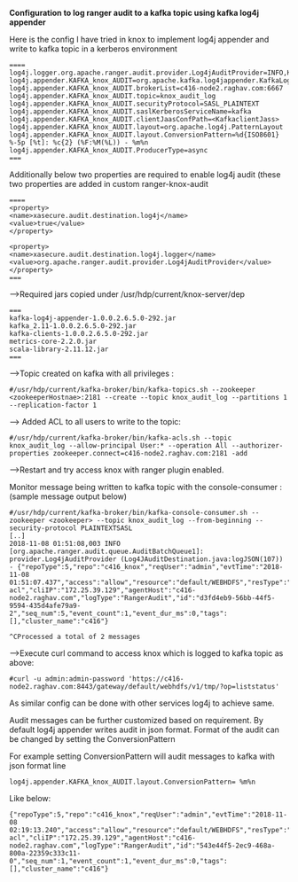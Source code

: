 **Configuration to log ranger audit to a kafka topic using kafka log4j appender**

Here is the config I have tried in knox to implement log4j appender and write to kafka topic  in a kerberos environment

    ====  
    log4j.logger.org.apache.ranger.audit.provider.Log4jAuditProvider=INFO,KAFKA_knox_AUDIT  
    log4j.appender.KAFKA_knox_AUDIT=org.apache.kafka.log4jappender.KafkaLog4jAppender  
    log4j.appender.KAFKA_knox_AUDIT.brokerList=c416-node2.raghav.com:6667  
    log4j.appender.KAFKA_knox_AUDIT.topic=knox_audit_log  
    log4j.appender.KAFKA_knox_AUDIT.securityProtocol=SASL_PLAINTEXT  
    log4j.appender.KAFKA_knox_AUDIT.saslKerberosServiceName=kafka  
    log4j.appender.KAFKA_knox_AUDIT.clientJaasConfPath=<KafkaclientJass>  
    log4j.appender.KAFKA_knox_AUDIT.layout=org.apache.log4j.PatternLayout  
    log4j.appender.KAFKA_knox_AUDIT.layout.ConversionPattern=%d{ISO8601} %-5p [%t]: %c{2} (%F:%M(%L)) - %m%n  
    log4j.appender.KAFKA_knox_AUDIT.ProducerType=async  
    === 

 
  
Additionally below two properties are required to enable log4j audit (these two properties are added in custom ranger-knox-audit  
  
    ====  
    <property>  
    <name>xasecure.audit.destination.log4j</name>  
    <value>true</value>  
    </property>  
      
    <property>  
    <name>xasecure.audit.destination.log4j.logger</name>  
    <value>org.apache.ranger.audit.provider.Log4jAuditProvider</value>  
    </property>  
    ===  

  
-->Required jars copied under /usr/hdp/current/knox-server/dep  

    ===  
    kafka-log4j-appender-1.0.0.2.6.5.0-292.jar  
    kafka_2.11-1.0.0.2.6.5.0-292.jar  
    kafka-clients-1.0.0.2.6.5.0-292.jar  
    metrics-core-2.2.0.jar  
    scala-library-2.11.12.jar  
    ===  

  
-->Topic created on kafka with all privileges :  
  

    #/usr/hdp/current/kafka-broker/bin/kafka-topics.sh --zookeeper <zookeeperHostnae>:2181 --create --topic knox_audit_log --partitions 1 --replication-factor 1  
      

--> Added ACL to all users to write to the topic:  
  

    #/usr/hdp/current/kafka-broker/bin/kafka-acls.sh --topic knox_audit_log --allow-principal User:* --operation All --authorizer-properties zookeeper.connect=c416-node2.raghav.com:2181 -add  
      

  
-->Restart and try access knox with ranger plugin enabled.  
  
Monitor message being written to kafka topic with the console-consumer : (sample message output below)  
  

    #/usr/hdp/current/kafka-broker/bin/kafka-console-consumer.sh --zookeeper <zookeeper> --topic knox_audit_log --from-beginning --security-protocol PLAINTEXTSASL  
    [..]  
    2018-11-08 01:51:08,003 INFO [org.apache.ranger.audit.queue.AuditBatchQueue1]: provider.Log4jAuditProvider (Log4JAuditDestination.java:logJSON(107)) - {"repoType":5,"repo":"c416_knox","reqUser":"admin","evtTime":"2018-11-08 01:51:07.437","access":"allow","resource":"default/WEBHDFS","resType":"service","action":"allow","result":1,"policy":19,"enforcer":"ranger-acl","cliIP":"172.25.39.129","agentHost":"c416-node2.raghav.com","logType":"RangerAudit","id":"d3fd4eb9-56bb-44f5-9594-435d4afe79a9-2","seq_num":5,"event_count":1,"event_dur_ms":0,"tags":[],"cluster_name":"c416"}  
      
    ^CProcessed a total of 2 messages  
      

 
-->Execute curl command to access knox which is logged to kafka topic as above:  
  

    #curl -u admin:admin-password 'https://c416-node2.raghav.com:8443/gateway/default/webhdfs/v1/tmp/?op=liststatus'  

  As similar config can be done with other services log4j to achieve same.

Audit messages can be further customized based on requirement. By default log4j appender writes audit in json format. Format of the audit  can be changed by setting the ConversionPattern

For example setting ConversionPattern will audit messages to kafka with  json format line 

    log4j.appender.KAFKA_knox_AUDIT.layout.ConversionPattern= %m%n  

Like below: 

    {"repoType":5,"repo":"c416_knox","reqUser":"admin","evtTime":"2018-11-08 02:19:13.240","access":"allow","resource":"default/WEBHDFS","resType":"service","action":"allow","result":1,"policy":19,"enforcer":"ranger-acl","cliIP":"172.25.39.129","agentHost":"c416-node2.raghav.com","logType":"RangerAudit","id":"543e44f5-2ec9-468a-800a-22359c333c11-0","seq_num":1,"event_count":1,"event_dur_ms":0,"tags":[],"cluster_name":"c416"}
